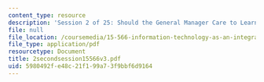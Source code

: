 ```yaml
---
content_type: resource
description: 'Session 2 of 25: Should the General Manager Care to Learn IT?'
file: null
file_location: /coursemedia/15-566-information-technology-as-an-integrating-force-in-manufacturing-spring-2003/5980492fe48c21f199a73f9bbf6d9164_2secondsession15566v3.pdf
file_type: application/pdf
resourcetype: Document
title: 2secondsession15566v3.pdf
uid: 5980492f-e48c-21f1-99a7-3f9bbf6d9164
---
```

